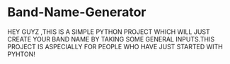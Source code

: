 # Band-Name-Generator
HEY GUYZ ,THIS IS A SIMPLE PYTHON PROJECT WHICH WILL JUST CREATE YOUR BAND NAME BY TAKING SOME GENERAL INPUTS.THIS PROJECT IS ASPECIALLY FOR PEOPLE WHO HAVE JUST STARTED WITH PYHTON!
